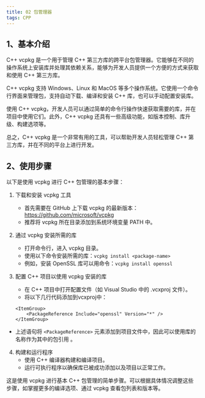 ```yaml
---
title: 02 包管理器
tags: CPP
---
```


## 1、基本介绍

C++ vcpkg 是一个用于管理 C++ 第三方库的跨平台包管理器。它能够在不同的操作系统上安装库并处理其依赖关系，能够为开发人员提供一个方便的方式来获取和使用 C++ 第三方库。

C++ vcpkg 支持 Windows、Linux 和 MacOS 等多个操作系统。它使用一个命令行界面来管理包，支持自动下载、编译和安装 C++ 库，也可以手动配置安装库。

使用 C++ vcpkg，开发人员可以通过简单的命令行操作快速获取需要的库，并在项目中使用它们。此外，C++ vcpkg 还具有一些高级功能，如版本控制、库升级、构建选项等。

总之，C++ vcpkg 是一个非常有用的工具，可以帮助开发人员轻松管理 C++ 第三方库，并在不同的平台上进行开发。

## 2、使用步骤

以下是使用 vcpkg 进行 C++ 包管理的基本步骤：
1. 下载和安装 vcpkg 工具
   - 首先需要在 GitHub 上下载 vcpkg 的最新版本：https://github.com/microsoft/vcpkg
   - 推荐将 vcpkg 所在目录添加到系统环境变量 PATH 中。

2. 通过 vcpkg 安装所需的库
   - 打开命令行，进入 vcpkg 目录。
   - 使用以下命令安装所需的库：`vcpkg install <package-name>`
   - 例如，安装 OpenSSL 库可以用命令：`vcpkg install openssl` 

3. 配置 C++ 项目以使用 vcpkg 安装的库
   - 在 C++ 项目中打开配置文件（如 Visual Studio 中的 .vcxproj 文件）。
   - 将以下几行代码添加到vcxproj中：
    ```
    <ItemGroup>
        <PackageReference Include="openssl" Version="*" />
    </ItemGroup>
    ```
  - 上述语句将 `<PackageReference>` 元素添加到项目文件中，因此可以使用库的名称作为其中的包引用 。

4. 构建和运行程序
   - 使用 C++ 编译器构建和编译项目。
   - 运行可执行程序以确保库已被成功添加以及项目以正常工作。

这是使用 vcpkg 进行基本 C++ 包管理的简单步骤。可以根据具体情况调整这些步骤，如掌握更多的编译选项、通过 vcpkg 查看包列表和版本等。